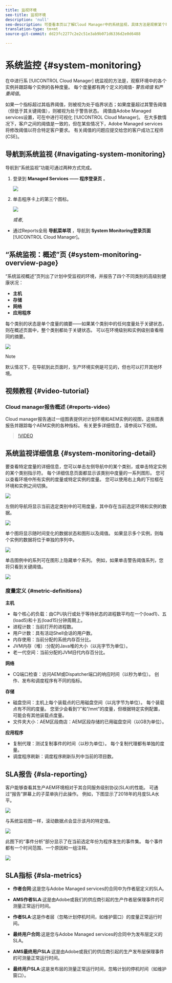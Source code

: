```yaml
---
title: 监视环境
seo-title: 监视环境
description: 'null'
seo-description: 可查看本页以了解Cloud Manager中的系统监视，具体方法是观察某个环境中的各个实例并跟踪每个实例的各种指标。
translation-type: tm+mt
source-git-commit: dd23fc2277c2e2c51e3ab9b071d6336d2e0d6488

---
```



# 系统监控 {#system-monitoring}

在中进行系 [!UICONTROL Cloud Manager] 统监视的方法是，观察环境中的各个实例并跟踪每个实例的各种度量。 每个度量都有两个定义的阈值- *警告阈值* 和严 *重阈值*。

如果一个指标超过其临界阈值，则被视为处于临界状态；如果度量超过其警告阈值（但低于其关键阈值），则被视为处于警告状态。 阈值由Adobe Managed services设置，可在中进行可视化 [!UICONTROL Cloud Manager]。 在大多数情况下，客户之间的阈值是一致的，但在某些情况下，Adobe Managed services将修改阈值以符合特定客户要求。 有关阈值的问题应提交给您的客户成功工程师(CSE)。

## 导航到系统监视 {#navigating-system-monitoring}

导航到“系统监视”功能可通过两种方式完成。

1. 登录到 **Managed Services —— 程序登录页** 。

   ![](assets/ProgramLanding.png)

1. 单击程序卡上的第三个图标。

   ![](assets/program-card.png)

   *或者*,

* 通过Reports全局 **导航菜单项** ，导航到 **System Monitoring登录页面**[!UICONTROL Cloud Manager]。


## “系统监视：概述”页 {#system-monitoring-overview-page}

“系统监视概述”页列出了计划中受监视的环境，并报告了四个不同类别的高级别健康状况：

* **主机**
* **存储**
* **网络**
* **应用程序**

每个类别的状态是单个度量的摘要——如果某个类别中的任何度量处于关键状态，则在概述页面中，整个类别都处于关键状态。 可以在环境级别和实例级别查看相同的摘要。

![](assets/Reports.png)

>[!NOTE]
>
>默认情况下，在导航到此页面时，生产环境实例是可见的，但也可以打开其他环境。

## 视频教程 {#video-tutorial}

### Cloud manager报告概述 {#reports-video}

Cloud manager报告通过一组图表提供对计划环境和AEM实例的视图，这些图表报告并跟踪每个AEM实例的各种指标。
有关更多详细信息，请参阅以下视频。

>[!VIDEO](https://video.tv.adobe.com/v/26315/?captions=chi_hans)

## 系统监视详细信息 {#system-monitoring-detail}

要查看特定度量的详细信息，您可以单击左侧导航中的某个类别，或单击特定实例的某个类别指示符。 每个详细信息页面都显示该类别中度量的一系列图形。 您可以查看环境中所有实例的度量或特定实例的度量。 您可以使用右上角的下拉框在环境和实例之间切换。

![](assets/System_Monitoring1.png)

左侧的导航将显示当前选定类别中的可用度量，其中存在当前选定环境和实例的数据。

![](assets/System_Monitoring2.png)

单个图将显示随时间变化的数据状态和图形以及阈值。 如果显示多个实例，则每个实例的数据将位于单独的序列中。

![](assets/Monitoring_Graphs1.png)

单击图例中的系列可在图形上隐藏单个系列。
例如，如果单击警告阈值系列，您将只看到关键阈值。

![](assets/Monitoring_Graphs2.png)

### 度量定义 {#metric-definitions}

**主机**

* 每个核心的负载：由CPU执行或处于等待状态的进程数平均在一个(load1)、五(load5)和十五(load15)分钟周期上。
* 进程计数：当前打开的进程数。
* 用户计数：具有活动Shell会话的用户数。
* 内存使用：当前分配的系统内存百分比。
* JVM内存（堆）:分配的Java堆的大小（以兆字节为单位）。
* 老一代空间：当前分配的JVM旧代内存百分比。

**网络**

* CQ端口检查：访问AEM或Dispatcher端口的响应时间（以秒为单位）。 创作、发布和调度程序有不同的指标。

**存储**

* 磁盘空间：主机上每个装载点的已用磁盘空间（以兆字节为单位）。 每个装载点有不同的度量。 您至少会看到“/”和“/mnt”的度量，但根据特定实例配置，可能会有其他装载点度量。
* 文件夹大小：AEM区段商店：AEM区段存储的已用磁盘空间（以GB为单位）。

**应用程序**

* 复制代理：测试复制事件的时间（以秒为单位）。 每个复制代理都有单独的度量。
* 调度程序刷新：调度程序刷新队列中当前的项目数。

## SLA报告 {#sla-reporting}

客户能够查看其生产AEM环境相对于其合同服务级别协议(SLA)的性能。 可通过“报告”屏幕上的子菜单执行此操作。
例如，下图显示了2018年的月度SLA水平。

![](assets/sla-reporting1.png)

与系统监视图一样，滚动数据点会显示该月的特定值。

![](assets/sla-reporting2.png)

此图下的“事件分析”部分显示了在当前选定年份为程序发生的事件集。 每个事件都有一个时间范围、一个原因和一组注释。

![](assets/sla-reporting3.png)

## SLA指标 {#sla-metrics}

* **作者合同**:这是您与Adobe Managed services的合同中为作者层定义的SLA。

* **AMS作者SLA**:这是由Adobe或我们的供应商引起的生产作者层保理事件的可测量正常运行时间。

* **作者SLA**:这是作者层（忽略计划停机时间，如维护窗口）的度量正常运行时间。

* **最终用户合同**:这是您与Adobe Managed services的合同中为发布层定义的SLA。

* **AMS最终用户SLA**:这是由Adobe或我们的供应商引起的生产发布层保理事件的可测量正常运行时间。

* **最终用户SLA**:这是发布层的测量正常运行时间，忽略计划的停机时间（如维护窗口）。